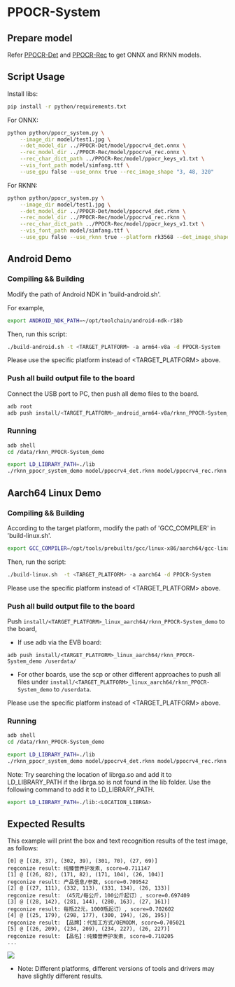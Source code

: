 # PPOCR-System


## Prepare model

Refer [PPOCR-Det](../PPOCR-Det) and [PPOCR-Rec](../PPOCR-Rec) to get ONNX and RKNN models.

## Script Usage

Install libs:

```bash
pip install -r python/requirements.txt
```

For ONNX:

```bash
python python/ppocr_system.py \
    --image_dir model/test1.jpg \
    --det_model_dir ../PPOCR-Det/model/ppocrv4_det.onnx \
    --rec_model_dir ../PPOCR-Rec/model/ppocrv4_rec.onnx \
    --rec_char_dict_path ../PPOCR-Rec/model/ppocr_keys_v1.txt \
    --vis_font_path model/simfang.ttf \
    --use_gpu false --use_onnx true --rec_image_shape "3, 48, 320"
```

For RKNN:
```bash
python python/ppocr_system.py \
    --image_dir model/test1.jpg \
    --det_model_dir ../PPOCR-Det/model/ppocrv4_det.rknn \
    --rec_model_dir ../PPOCR-Rec/model/ppocrv4_rec.rknn \
    --rec_char_dict_path ../PPOCR-Rec/model/ppocr_keys_v1.txt \
    --vis_font_path model/simfang.ttf \
    --use_gpu false --use_rknn true --platform rk3568 --det_image_shape 480 480 --rec_image_shape "3, 48, 320"
```

## Android Demo

### Compiling && Building

Modify the path of Android NDK in 'build-android.sh'.

For example,

```sh
export ANDROID_NDK_PATH=~/opt/toolchain/android-ndk-r18b
```

Then, run this script:

```sh
./build-android.sh -t <TARGET_PLATFORM> -a arm64-v8a -d PPOCR-System
```

Please use the specific platform instead of <TARGET_PLATFORM> above.

### Push all build output file to the board

Connect the USB port to PC, then push all demo files to the board.

```sh
adb root
adb push install/<TARGET_PLATFORM>_android_arm64-v8a/rknn_PPOCR-System_demo /data/
```

### Running

```sh
adb shell
cd /data/rknn_PPOCR-System_demo

export LD_LIBRARY_PATH=./lib
./rknn_ppocr_system_demo model/ppocrv4_det.rknn model/ppocrv4_rec.rknn model/test1.jpg
```

## Aarch64 Linux Demo

### Compiling && Building

According to the target platform, modify the path of 'GCC_COMPILER' in 'build-linux.sh'.

```sh
export GCC_COMPILER=/opt/tools/prebuilts/gcc/linux-x86/aarch64/gcc-linaro-6.3.1-2017.05-x86_64_aarch64-linux-gnu/bin/aarch64-linux-gnu
```

Then, run the script:

```sh
./build-linux.sh  -t <TARGET_PLATFORM> -a aarch64 -d PPOCR-System
```

Please use the specific platform instead of <TARGET_PLATFORM> above.

### Push all build output file to the board


Push `install/<TARGET_PLATFORM>_linux_aarch64/rknn_PPOCR-System_demo` to the board,

- If use adb via the EVB board:

```
adb push install/<TARGET_PLATFORM>_linux_aarch64/rknn_PPOCR-System_demo /userdata/
```

- For other boards, use the scp or other different approaches to push all files under `install/<TARGET_PLATFORM>_linux_aarch64/rknn_PPOCR-System_demo` to `/userdata`.

Please use the specific platform instead of <TARGET_PLATFORM> above.

### Running

```sh
adb shell
cd /data/rknn_PPOCR-System_demo

export LD_LIBRARY_PATH=./lib
./rknn_ppocr_system_demo model/ppocrv4_det.rknn model/ppocrv4_rec.rknn model/test1.jpg
```

Note: Try searching the location of librga.so and add it to LD_LIBRARY_PATH if the librga.so is not found in the lib folder.
Use the following command to add it to LD_LIBRARY_PATH.

```sh
export LD_LIBRARY_PATH=./lib:<LOCATION_LIBRGA>
```

## Expected Results
This example will print the box and text recognition results of the test image, as follows:
```
[0] @ [(28, 37), (302, 39), (301, 70), (27, 69)]
regconize result: 纯臻营养护发素, score=0.711147
[1] @ [(26, 82), (171, 82), (171, 104), (26, 104)]
regconize result: 产品信息/参数, score=0.709542
[2] @ [(27, 111), (332, 113), (331, 134), (26, 133)]
regconize result: （45元/每公斤，100公斤起订）, score=0.697409
[3] @ [(28, 142), (281, 144), (280, 163), (27, 161)]
regconize result: 每瓶22元，1000瓶起订）, score=0.702602
[4] @ [(25, 179), (298, 177), (300, 194), (26, 195)]
regconize result: 【品牌】：代加工方式/OEMODM, score=0.705021
[5] @ [(26, 209), (234, 209), (234, 227), (26, 227)]
regconize result: 【品名】：纯臻营养护发素, score=0.710205
...
```

<img src="result.jpg">

- Note: Different platforms, different versions of tools and drivers may have slightly different results.